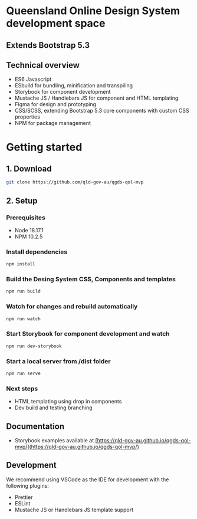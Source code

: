 # Queensland Online Design System development space

## Extends Bootstrap 5.3

## Technical overview

- ES6 Javascript
- ESbuild for bundling, minification and transpiling
- Storybook for component development
- Mustache JS / Handlebars JS for component and HTML templating
- Figma for design and prototyping
- CSS/SCSS, extending Bootstrap 5.3 core components with custom CSS properties
- NPM for package management

# Getting started

## 1. Download

```bash
git clone https://github.com/qld-gov-au/qgds-qol-mvp
```

## 2. Setup

### Prerequisites

- Node 18.17.1
- NPM 10.2.5

### Install dependencies

```bash
npm install
```

### Build the Desing System CSS, Components and templates

```bash
npm run build
```

### Watch for changes and rebuild automatically

```bash
npm run watch
```

### Start Storybook for component development and watch

```bash
npm run dev-storybook
```

### Start a local server from /dist folder

```bash
npm run serve
```

### Next steps

- HTML templating using drop in components
- Dev build and testing branching

## Documentation

- Storybook examples available at [https://qld-gov-au.github.io/qgds-qol-mvp/](https://qld-gov-au.github.io/qgds-qol-mvp/)

## Development

We recommend using VSCode as the IDE for development with the following plugins:

- Prettier
- ESLint
- Mustache JS or Handlebars JS template support
